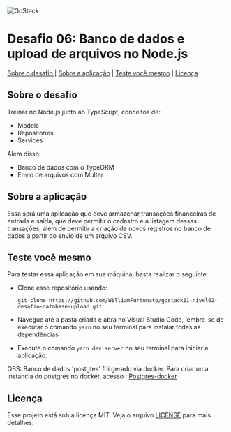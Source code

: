 ![GoStack](https://storage.googleapis.com/golden-wind/bootcamp-gostack/header-desafios.png)

# Desafio 06: Banco de dados e upload de arquivos no Node.js

[Sobre o desafio ](#sobre-o-desafio) |
[Sobre a aplicação](#sobre-a-aplica%c3%a7%c3%a3o) |
[Teste você mesmo](#teste-voc%c3%aa-mesmo) |
[Licença](#licen%c3%a7a)

## Sobre o desafio

Treinar no Node.js junto ao TypeScript, conceitos de:

- Models
- Repositories
- Services

Alem disso:
- Banco de dados com o TypeORM
- Envio de arquivos com Multer

## Sobre a aplicação

Essa será uma aplicação que deve armazenar transações financeiras de entrada e saída, que deve permitir o cadastro e a listagem dessas transações, além de permitir a criação de novos registros no banco de dados a partir do envio de um arquivo CSV.

## Teste você mesmo

Para testar essa aplicação em sua máquina, basta realizar o seguinte:

- Clone esse repositório usando:

  `git clone https://github.com/WilliamFurtunato/gostack11-nivel02-desafio-database-upload.git`

- Navegue até a pasta criada e abra no Visual Studio Code, lembre-se de executar o comando `yarn` no seu terminal para instalar todas as dependências
- Execute o comando `yarn dev:server` no seu terminal para iniciar a aplicação.

OBS: Banco de dados 'postgtes' foi gerado via docker. Para criar uma instancia do postgres no docker, acesso : [Postgres-docker]([https://link](https://hub.docker.com/_/postgres))

## Licença

Esse projeto está sob a licença MIT. Veja o arquivo [LICENSE](LICENSE) para mais detalhes.
